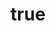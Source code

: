 ---
title:
    en: Menu
showInNav: true
navOrder: '1'
description:
meta:
    id: f20f57fa9c3d8bff0902cfb33f350091a3a48d51
    parentId: ""
    language: en
permalink:
    en: /menu/
layout: menuPage
---